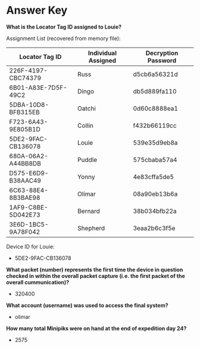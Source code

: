 # Answer Key
**What is the Locator Tag ID assigned to Louie?**

Assignment List (recovered from memory file):

|Locator Tag ID|Individual Assigned|Decryption Password|
|--------------|-------------------|-------------------|
|226F-4197-CBC74379|Russ|d5cb6a56321d|
|6B01-A83E-7D5F-49C2|Dingo|db5d889fa110|
|5DBA-10D8-BFB315EB|Oatchi|0d60c8888ea1|
|F723-6A43-9E805B1D|Collin|f432b66119cc|
|5DE2-9FAC-CB136078|Louie|539e35d9eb8a|
|680A-06A2-A44BB8DB|Puddle|575cbaba57a4|
|D575-E6D9-B38AAC49|Yonny|4e83cffa5de5|
|6C63-88E4-8B3BAE98|Olimar|08a90eb13b6a|
|1AF9-C8BE-5D042E73|Bernard|38b034bfb22a|
|3E6D-1BC5-9A78F042|Shepherd|3eaa2b6c3f5e|

Device ID for Louie:
 - 5DE2-9FAC-CB136078

**What packet (number) represents the first time the device in question checked in within the overall packet capture (i.e. the first packet of the overall cummunication)?**
 - 320400

**What account (username) was used to access the final system?**
 - olimar

**How many total Minipiks were on hand at the end of expedition day 24?**
 - 2575
